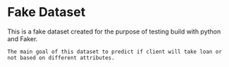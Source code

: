 # Fake Dataset 

This is a fake dataset created for the purpose of testing build with python and Faker.

`The main goal of this dataset to predict if client will take loan or not based on different attributes.`